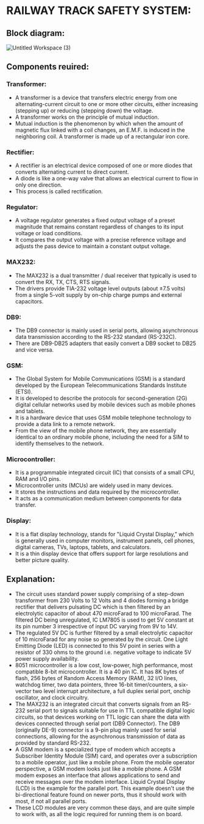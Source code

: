 # RAILWAY TRACK SAFETY SYSTEM:

## Block diagram:

![Untitled Workspace (3)](https://user-images.githubusercontent.com/98894505/154846598-d0582258-fc95-4795-95e6-a06deb8bcbb0.jpg)

## Components reuired:

### Transformer:
* A transformer is a device that transfers electric energy from one alternating-current circuit to one or more other circuits, either increasing (stepping up) or reducing (stepping down) the voltage.
* A transformer works on the principle of mutual induction. 
* Mutual induction is the phenomenon by which when the amount of magnetic flux linked with a coil changes, an E.M.F. is induced in the neighboring coil. A transformer is made up of a rectangular iron core.

### Rectifier:
* A rectifier is an electrical device composed of one or more diodes that converts alternating current to direct current.
*  A diode is like a one-way valve that allows an electrical current to flow in only one direction. 
*  This process is called rectification.

### Regulator:
* A voltage regulator generates a fixed output voltage of a preset magnitude that remains constant regardless of changes to its input voltage or load conditions.
* It compares the output voltage with a precise reference voltage and adjusts the pass device to maintain a constant output voltage.

### MAX232:
* The MAX232 is a dual transmitter / dual receiver that typically is used to convert the RX, TX, CTS, RTS signals. 
* The drivers provide TIA-232 voltage level outputs (about ±7.5 volts) from a single 5-volt supply by on-chip charge pumps and external capacitors.

### DB9:
* The DB9 connector is mainly used in serial ports, allowing asynchronous data transmission according to the RS-232 standard (RS-232C). 
* There are DB9-DB25 adapters that easily convert a DB9 socket to DB25 and vice versa.

### GSM:
* The Global System for Mobile Communications (GSM) is a standard developed by the European Telecommunications Standards Institute (ETSI).
* It is developed to describe the protocols for second-generation (2G) digital cellular networks used by mobile devices such as mobile phones and tablets.
* It is a hardware device that uses GSM mobile telephone technology to provide a data link to a remote network. 
* From the view of the mobile phone network, they are essentially identical to an ordinary mobile phone, including the need for a SIM to identify themselves to the network.

### Microcontroller:
* It is a programmable integrated circuit (IC) that consists of a small CPU, RAM and I/O pins. 
* Microcontroller units (MCUs) are widely used in many devices.
* It stores the instructions and data required by the microcontroller.
* It acts as a communication medium between components for data transfer.

### Display:
* It is a flat display technology, stands for "Liquid Crystal Display," which is generally used in computer monitors, instrument panels, cell phones, digital cameras, TVs, laptops, tablets, and calculators. 
* It is a thin display device that offers support for large resolutions and better picture quality.

## Explanation:

* The circuit uses standard power supply comprising of a step-down transformer from 230 Volts to 12 Volts and 4 diodes forming a bridge rectifier that delivers pulsating DC which is then filtered by an electrolytic capacitor of about 470 microFarad to 100 microFarad. The filtered DC being unregulated, IC LM7805 is used to get 5V constant at its pin number 3 irrespective of input DC varying from 9V to 14V. 
* The regulated 5V DC is further filtered by a small electrolytic capacitor of 10 microFarad for any noise so generated by the circuit. One Light Emitting Diode (LED) is connected to this 5V point in series with a resistor of 330 ohms to the ground i.e. negative voltage to indicate 5V 
power supply availability.
* 8051 microcontroller is a low cost, low-power, high performance, most compatible 8-bit microcontroller. It is a 40 pin IC. It has 8K bytes of flash, 256 bytes of Random Access Memory (RAM), 32 I/O lines, watchdog timer, two data pointers, three 16-bit timer/counters, a six-vector two level interrupt architecture, a full duplex serial port, onchip oscillator, and clock circuitry. 
* The MAX232 is an integrated circuit that converts signals from an RS-232 serial port to signals suitable for use in TTL compatible digital logic circuits, so that devices working on TTL logic can share the data with devices connected through serial port (DB9 Connector). The DB9 (originally DE-9) connector is a 9-pin plug mainly used for serial connections, allowing for the asynchronous transmission of data as provided by standard RS-232.
* A GSM modem is a specialized type of modem which accepts a Subscriber Identity Module (SIM) card, and operates over a subscription to a mobile operator, just like a mobile phone. From the mobile operator perspective, a GSM modem looks just like a mobile phone. A GSM modem exposes an interface that allows applications to send and receive messages over the modem interface. Liquid Crystal Display (LCD) is the example for the parallel port. This example doesn't use the bi-directional feature found on newer ports, thus it should work with most, if not all parallel ports. 
* These LCD modules are very common these days, and are quite simple to work with, as all the logic required for running them is on board.









